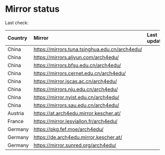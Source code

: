 <script src="./time.js"></script>
# Mirror status
Last check: <script type="text/javascript">localize(1711502039.9501023);</script>

|Country|Mirror|Last update|
|:------|:-----|:----------|
|China|https://mirrors.tuna.tsinghua.edu.cn/arch4edu/|<script type="text/javascript">localize(1711478050);</script>|
|China|https://mirrors.aliyun.com/arch4edu/|<script type="text/javascript">localize(1711477797);</script>|
|China|https://mirrors.bfsu.edu.cn/arch4edu/|<script type="text/javascript">localize(1711478050);</script>|
|China|https://mirrors.cernet.edu.cn/arch4edu/|<script type="text/javascript">localize(1711477797);</script>|
|China|https://mirror.iscas.ac.cn/arch4edu/|<script type="text/javascript">localize(1711477797);</script>|
|China|https://mirrors.nju.edu.cn/arch4edu/|<script type="text/javascript">localize(1711391576);</script>|
|China|https://mirror.nyist.edu.cn/arch4edu/|<script type="text/javascript">localize(1711478050);</script>|
|China|https://mirrors.sau.edu.cn/arch4edu/|<script type="text/javascript">localize(1711478050);</script>|
|Austria|https://at.arch4edu.mirror.kescher.at/|<script type="text/javascript">localize(1711478050);</script>|
|France|https://mirror.lesviallon.fr/arch4edu/|<script type="text/javascript">localize(1711478050);</script>|
|Germany|https://pkg.fef.moe/arch4edu/|<script type="text/javascript">localize(1711478050);</script>|
|Germany|https://de.arch4edu.mirror.kescher.at/|<script type="text/javascript">localize(1711478050);</script>|
|Germany|https://mirror.sunred.org/arch4edu/|<script type="text/javascript">localize(1711478050);</script>|

<script src="./tablefilter/tablefilter.js"></script>
<script src="./table.js"></script>